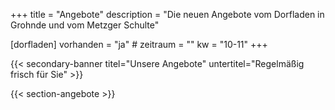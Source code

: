 +++
title       = "Angebote"
description = "Die neuen Angebote vom Dorfladen in Grohnde und vom Metzger Schulte"

[dorfladen]
    vorhanden  = "ja"
    # zeitraum   = ""
    kw         = "10-11"
+++

{{< secondary-banner titel="Unsere Angebote" untertitel="Regelmäßig frisch für Sie" >}}

{{< section-angebote >}}
